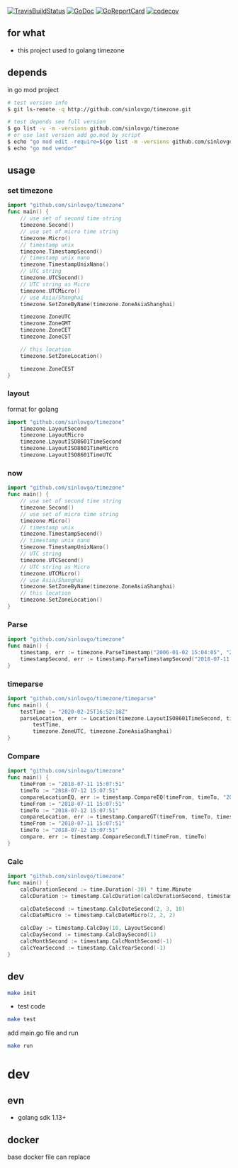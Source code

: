 [![TravisBuildStatus](https://api.travis-ci.org/sinlovgo/timezone.svg?branch=master)](https://travis-ci.org/sinlovgo/timezone)
[![GoDoc](https://godoc.org/github.com/sinlovgo/timezone?status.png)](https://godoc.org/github.com/sinlovgo/timezone/)
[![GoReportCard](https://goreportcard.com/badge/github.com/sinlovgo/timezone)](https://goreportcard.com/report/github.com/sinlovgo/timezone)
[![codecov](https://codecov.io/gh/sinlovgo/timezone/branch/master/graph/badge.svg)](https://codecov.io/gh/sinlovgo/timezone)

## for what

- this project used to golang timezone

## depends

in go mod project

```bash
# test version info
$ git ls-remote -q http://github.com/sinlovgo/timezone.git

# test depends see full version
$ go list -v -m -versions github.com/sinlovgo/timezone
# or use last version add go.mod by script
$ echo "go mod edit -require=$(go list -m -versions github.com/sinlovgo/timezone.git | awk '{print $1 "@" $NF}')"
$ echo "go mod vendor"
```

## usage

### set timezone

```go
import "github.com/sinlovgo/timezone"
func main() {
	// use set of second time string
	timezone.Second()
	// use set of micro time string
	timezone.Micro()
	// timestamp unix
	timezone.TimestampSecond()
	// timestamp unix nano
	timezone.TimestampUnixNano()
	// UTC string
	timezone.UTCSecond()
	// UTC string as Micro
	timezone.UTCMicro()
	// use Asia/Shanghai
	timezone.SetZoneByName(timezone.ZoneAsiaShanghai)

	timezone.ZoneUTC
	timezone.ZoneGMT
	timezone.ZoneCET
	timezone.ZoneCST

	// this location
	timezone.SetZoneLocation()

	timezone.ZoneCEST
}
```

### layout

format for golang

```go
import "github.com/sinlovgo/timezone"
	timezone.LayoutSecond
	timezone.LayoutMicro
	timezone.LayoutISO8601TimeSecond
	timezone.LayoutISO8601TimeMicro
	timezone.LayoutISO8601TimeUTC
```

### now

```go
import "github.com/sinlovgo/timezone"
func main() {
	// use set of second time string
	timezone.Second()
	// use set of micro time string
	timezone.Micro()
	// timestamp unix
	timezone.TimestampSecond()
	// timestamp unix nano
	timezone.TimestampUnixNano()
	// UTC string
	timezone.UTCSecond()
	// UTC string as Micro
	timezone.UTCMicro()
	// use Asia/Shanghai
	timezone.SetZoneByName(timezone.ZoneAsiaShanghai)
	// this location
	timezone.SetZoneLocation()
}
```

### Parse

```go
import "github.com/sinlovgo/timezone"
func main() {
	timestamp, err := timezone.ParseTimestamp("2006-01-02 15:04:05", "2018-07-11 15:07:51")
	timestampSecond, err := timestamp.ParseTimestampSecond("2018-07-11 15:07:51")
}
```

### timeparse

```go
import "github.com/sinlovgo/timezone/timeparse"
func main() {
	testTime := "2020-02-25T16:52:18Z"
	parseLocation, err := Location(timezone.LayoutISO8601TimeSecond, timezone.LayoutISO8601TimeMicro,
		testTime,
		timezone.ZoneUTC, timezone.ZoneAsiaShanghai)
}
```

### Compare

```go
import "github.com/sinlovgo/timezone"
func main() {
	timeFrom := "2018-07-11 15:07:51"
	timeTo := "2018-07-12 15:07:51"
	compareLocationEQ, err := timestamp.CompareEQ(timeFrom, timeTo, "2006-01-02 15:04:05")
	timeFrom := "2018-07-11 15:07:51"
	timeTo := "2018-07-12 15:07:51"
	compareLocation, err := timestamp.CompareGT(timeFrom, timeTo, timestamp.LayoutSecond)
	timeFrom := "2018-07-11 15:07:51"
	timeTo := "2018-07-12 15:07:51"
	compare, err := timestamp.CompareSecondLT(timeFrom, timeTo)
}
```

### Calc

```go
import "github.com/sinlovgo/timezone"
func main() {
	calcDurationSecond := time.Duration(-30) * time.Minute
	calcDuration := timestamp.CalcDuration(calcDurationSecond, timestamp.LayoutMicro)

	calcDateSecond := timestamp.CalcDateSecond(2, 3, 10)
	calcDateMicro := timestamp.CalcDateMicro(2, 2, 2)

	calcDay := timestamp.CalcDay(10, LayoutSecond)
	calcDaySecond := timestamp.CalcDaySecond(1)
	calcMonthSecond := timestamp.CalcMonthSecond(-1)
	calcYearSecond := timestamp.CalcYearSecond(-1)
}
```

## dev

```bash
make init
```

- test code

```bash
make test
```

add main.go file and run

```bash
make run
```

# dev

## evn

- golang sdk 1.13+

## docker

base docker file can replace
